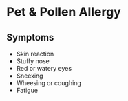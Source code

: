 <h1>Pet & Pollen Allergy</h1>

<h2>Symptoms</h2>

- Skin reaction
- Stuffy nose
- Red or watery eyes
- Sneexing
- Wheesing or coughing
- Fatigue